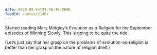 ```yaml
---
date: 2020-08-04T21:46:46-0600
feedId: /notes/2146/
---
```


Started reading Mary Midgley’s <cite>Evolution as a Religion</cite> for the September episodes of [Winning Slowly](https://winningslowly.org). This is going to be quite the ride.

(Let’s just say that her grasp on the problems of evolution-as-religion is better than her grasp on the nature of religion itself.)